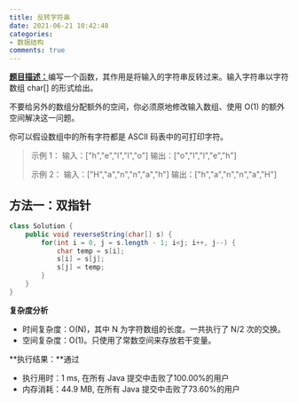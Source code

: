 ```yaml
---
title: 反转字符串
date: 2021-06-21 10:42:48
categories:
- 数据结构
comments: true
---
```


[**题目描述：**](https://leetcode-cn.com/problems/reverse-string/)编写一个函数，其作用是将输入的字符串反转过来。输入字符串以字符数组 char[] 的形式给出。

不要给另外的数组分配额外的空间，你必须原地修改输入数组、使用 O(1) 的额外空间解决这一问题。

你可以假设数组中的所有字符都是 ASCII 码表中的可打印字符。

 <!-- more -->

> 示例 1：
> 输入：["h","e","l","l","o"]
> 输出：["o","l","l","e","h"]
> 
> 示例 2：
> 输入：["H","a","n","n","a","h"]
> 输出：["h","a","n","n","a","H"]



## 方法一：双指针

```java
class Solution {
    public void reverseString(char[] s) {
        for(int i = 0, j = s.length - 1; i<j; i++, j--) {
            char temp = s[i];
            s[i] = s[j];
            s[j] = temp;
        }
    }
}
```

**复杂度分析**

- 时间复杂度：O(N)，其中 N 为字符数组的长度。一共执行了 N/2 次的交换。
- 空间复杂度：O(1)。只使用了常数空间来存放若干变量。

**执行结果：**通过

- 执行用时：1 ms, 在所有 Java 提交中击败了100.00%的用户
- 内存消耗：44.9 MB, 在所有 Java 提交中击败了73.60%的用户
